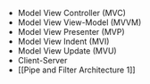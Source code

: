 - Model View Controller (MVC)
- Model View View-Model (MVVM)
- Model View Presenter (MVP)
- Model View Indent (MVI)
- Model View Update (MVU)
- Client-Server
- [[Pipe and Filter Architecture 1]]